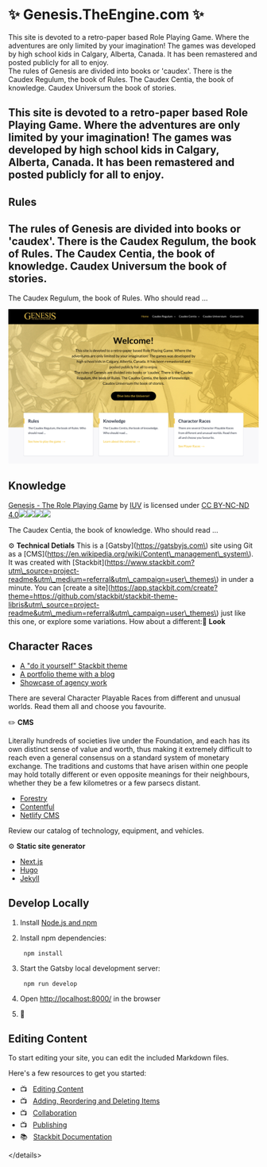 # ✨ Genesis.TheEngine.com ✨

This site is devoted to a retro-paper based Role Playing Game. Where the adventures are only limited by your imagination! The games was developed by high school kids in Calgary, Alberta, Canada. It has been remastered and posted publicly for all to enjoy.  
 The rules of Genesis are divided into books or 'caudex'. There is the Caudex Regulum, the book of Rules. The Caudex Centia, the book of knowledge. Caudex Universum the book of stories.

## This site is devoted to a retro-paper based Role Playing Game. Where the adventures are only limited by your imagination! The games was developed by high school kids in Calgary, Alberta, Canada. It has been remastered and posted publicly for all to enjoy.

## Rules

## The rules of Genesis are divided into books or 'caudex'. There is the Caudex Regulum, the book of Rules. The Caudex Centia, the book of knowledge. Caudex Universum the book of stories.

The Caudex Regulum, the book of Rules. Who should read ...

![](https://github.com/donnay/interesting-octopus/blob/master/static/images/Genesis-v3-Thumbnail.jpg)

## Knowledge

[Genesis - The Role Playing Game](https://genesis.theengine.com) by [IUV](https://twitter.com/kevindclarke) is licensed under [CC BY-NC-ND 4.0![](https://mirrors.creativecommons.org/presskit/icons/cc.svg?ref=chooser-v1)![](https://mirrors.creativecommons.org/presskit/icons/by.svg?ref=chooser-v1)![](https://mirrors.creativecommons.org/presskit/icons/nc.svg?ref=chooser-v1)![](https://mirrors.creativecommons.org/presskit/icons/nd.svg?ref=chooser-v1)](http://creativecommons.org/licenses/by-nc-nd/4.0/?ref=chooser-v1)

The Caudex Centia, the book of knowledge. Who should read ...

⚙️  **Technical Detials** This is a \[Gatsby\]\(https://gatsbyjs.com\) site using Git as a \[CMS\]\(https://en.wikipedia.org/wiki/Content\_management\_system\). It was created with \[Stackbit\]\(https://www.stackbit.com?utm\_source=project-readme&utm\_medium=referral&utm\_campaign=user\_themes\) in under a minute. You can \[create a site\]\(https://app.stackbit.com/create?theme=https://github.com/stackbit/stackbit-theme-libris&utm\_source=project-readme&utm\_medium=referral&utm\_campaign=user\_themes\) just like this one, or explore some variations. How about a different:🎨  **Look**

## Character Races

* [A "do it yourself" Stackbit theme](https://app.stackbit.com/create?theme=https://github.com/stackbit/stackbit-theme-diy&utm_source=project-readme&utm_medium=referral&utm_campaign=user_themes)
* [A portfolio theme with a blog](https://app.stackbit.com/create?theme=https://github.com/stackbit/stackbit-theme-exto&utm_source=project-readme&utm_medium=referral&utm_campaign=user_themes)
* [Showcase of agency work](https://app.stackbit.com/create?theme=https://github.com/stackbit/stackbit-theme-agency&utm_source=project-readme&utm_medium=referral&utm_campaign=user_themes)

There are several Character Playable Races from different and unusual worlds. Read them all and choose you favourite.

✏️  **CMS**

Literally hundreds of societies live under the Foundation, and each has its own distinct sense of value and worth, thus making it extremely difficult to reach even a general consensus on a standard system of monetary exchange. The traditions and customs that have arisen within one people may hold totally different or even opposite meanings for their neighbours, whether they be a few kilometres or a few parsecs distant.

* [Forestry](https://app.stackbit.com/create?cms=forestry&utm_source=project-readme&utm_medium=referral&utm_campaign=user_themes)
* [Contentful](https://app.stackbit.com/create?cms=contentful&utm_source=project-readme&utm_medium=referral&utm_campaign=user_themes)
* [Netlify CMS](https://app.stackbit.com/create?cms=netlifycms&utm_source=project-readme&utm_medium=referral&utm_campaign=user_themes)

Review our catalog of technology, equipment, and vehicles.

⚙️  **Static site generator**

* [Next.js](https://app.stackbit.com/create?ssg=nextjs&utm_source=project-readme&utm_medium=referral&utm_campaign=user_themes)
* [Hugo](https://app.stackbit.com/create?ssg=hugo&utm_source=project-readme&utm_medium=referral&utm_campaign=user_themes)
* [Jekyll](https://app.stackbit.com/create?ssg=jekyll&utm_source=project-readme&utm_medium=referral&utm_campaign=user_themes)

## Develop Locally

1. Install [Node.js and npm](https://nodejs.org/en/)
2. Install npm dependencies:

   ```text
    npm install
   ```

3. Start the Gatsby local development server:

   ```text
    npm run develop
   ```

4. Open [http://localhost:8000/](http://localhost:8000/) in the browser
5. 🎉

## Editing Content

To start editing your site, you can edit the included Markdown files.

Here's a few resources to get you started:

* 📺   [Editing Content](https://stackbit.link/project-readme-editing-video)
* 📺   [Adding, Reordering and Deleting Items](https://stackbit.link/project-readme-adding-video)
* 📺   [Collaboration](https://stackbit.link/project-readme-collaboration-video)
* 📺   [Publishing](https://stackbit.link/project-readme-publishing-video)
* 📚   [Stackbit Documentation](https://stackbit.link/project-readme-documentation)

&lt;/details&gt;

